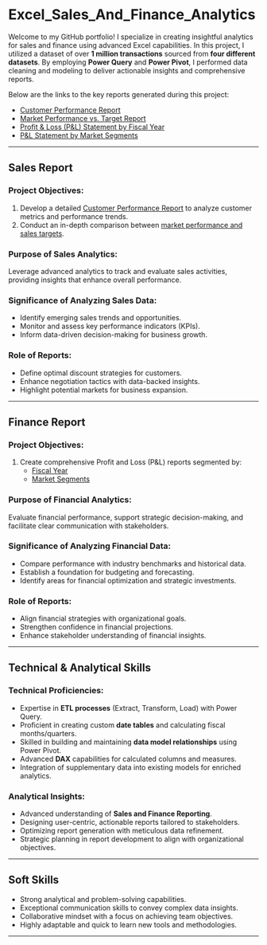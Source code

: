 # Excel_Sales_And_Finance_Analytics

Welcome to my GitHub portfolio! I specialize in creating insightful analytics for sales and finance using advanced Excel capabilities. In this project, I utilized a dataset of over **1 million transactions** sourced from **four different datasets**. By employing **Power Query** and **Power Pivot**, I performed data cleaning and modeling to deliver actionable insights and comprehensive reports.

Below are the links to the key reports generated during this project:

- [Customer Performance Report](https://github.com/Akmaljalil/Excel_Sales_And_Finance_Analytics/blob/main/Customer%20Performance%20Report.pdf)
- [Market Performance vs. Target Report](https://github.com/Akmaljalil/Excel_Sales_And_Finance_Analytics/blob/main/Market%20Performance%20vs%20Target%20Report.pdf)
- [Profit & Loss (P&L) Statement by Fiscal Year](https://github.com/Akmaljalil/Excel_Sales_And_Finance_Analytics/blob/main/P%26L%20Statement%20by%20Fiscal%20Year.pdf)
- [P&L Statement by Market Segments](https://github.com/Akmaljalil/Excel_Sales_And_Finance_Analytics/blob/main/P%26L%20Statement%20by%20Markets.pdf)

---

## Sales Report

### **Project Objectives:**
1. Develop a detailed [Customer Performance Report](https://github.com/Akmaljalil/Excel_Sales_And_Finance_Analytics/blob/main/Customer%20Performance%20Report.pdf) to analyze customer metrics and performance trends.
2. Conduct an in-depth comparison between [market performance and sales targets](https://github.com/Akmaljalil/Excel_Sales_And_Finance_Analytics/blob/main/Market%20Performance%20vs%20Target%20Report.pdf).

### **Purpose of Sales Analytics:**
Leverage advanced analytics to track and evaluate sales activities, providing insights that enhance overall performance.

### **Significance of Analyzing Sales Data:**
- Identify emerging sales trends and opportunities.
- Monitor and assess key performance indicators (KPIs).
- Inform data-driven decision-making for business growth.

### **Role of Reports:**
- Define optimal discount strategies for customers.
- Enhance negotiation tactics with data-backed insights.
- Highlight potential markets for business expansion.

---

## Finance Report

### **Project Objectives:**
1. Create comprehensive Profit and Loss (P&L) reports segmented by:
   - [Fiscal Year](https://github.com/Akmaljalil/Excel_Sales_And_Finance_Analytics/blob/main/P%26L%20Statement%20by%20Fiscal%20Year.pdf)
   - [Market Segments](https://github.com/Akmaljalil/Excel_Sales_And_Finance_Analytics/blob/main/P%26L%20Statement%20by%20Markets.pdf)
   
### **Purpose of Financial Analytics:**
Evaluate financial performance, support strategic decision-making, and facilitate clear communication with stakeholders.

### **Significance of Analyzing Financial Data:**
- Compare performance with industry benchmarks and historical data.
- Establish a foundation for budgeting and forecasting.
- Identify areas for financial optimization and strategic investments.

### **Role of Reports:**
- Align financial strategies with organizational goals.
- Strengthen confidence in financial projections.
- Enhance stakeholder understanding of financial insights.

---

## Technical & Analytical Skills

### **Technical Proficiencies:**
- Expertise in **ETL processes** (Extract, Transform, Load) with Power Query.
- Proficient in creating custom **date tables** and calculating fiscal months/quarters.
- Skilled in building and maintaining **data model relationships** using Power Pivot.
- Advanced **DAX** capabilities for calculated columns and measures.
- Integration of supplementary data into existing models for enriched analytics.

### **Analytical Insights:**
- Advanced understanding of **Sales and Finance Reporting**.
- Designing user-centric, actionable reports tailored to stakeholders.
- Optimizing report generation with meticulous data refinement.
- Strategic planning in report development to align with organizational objectives.

---

## Soft Skills
- Strong analytical and problem-solving capabilities.
- Exceptional communication skills to convey complex data insights.
- Collaborative mindset with a focus on achieving team objectives.
- Highly adaptable and quick to learn new tools and methodologies.

---
